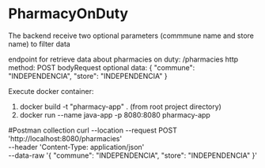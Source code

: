 # PharmacyOnDuty

The backend receive two optional parameters (commmune name and store name) to filter data

endpoint for retrieve data about pharmacies on duty: /pharmacies
http method: POST
bodyRequest optional data: {
    "commune": "INDEPENDENCIA",
    "store": "INDEPENDENCIA"
}

Execute docker container:
1. docker build -t "pharmacy-app" . (from root project directory)
2. docker run --name java-app -p 8080:8080 pharmacy-app


#Postman collection
curl --location --request POST 'http://localhost:8080/pharmacies' \
--header 'Content-Type: application/json' \
--data-raw '{
    "commune": "INDEPENDENCIA",
    "store": "INDEPENDENCIA"
}'
